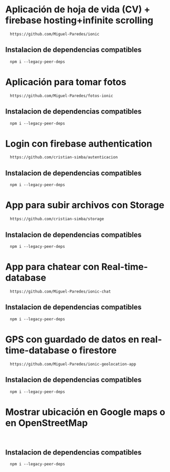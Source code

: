 # Aplicación de hoja de vida (CV) + firebase hosting+infinite scrolling
```
  https://github.com/Miguel-Paredes/ionic
```
## Instalacion de dependencias compatibles
```
  npm i --legacy-peer-deps
```

# Aplicación para tomar fotos
```
  https://github.com/Miguel-Paredes/fotos-ionic
```
## Instalacion de dependencias compatibles
```
  npm i --legacy-peer-deps
```

# Login con firebase authentication

```
  https://github.com/cristian-simba/autenticacion
```
## Instalacion de dependencias compatibles
```
  npm i --legacy-peer-deps
```
# App para subir archivos con Storage

```
  https://github.com/cristian-simba/storage
```
## Instalacion de dependencias compatibles
```
  npm i --legacy-peer-deps
```
# App para chatear con Real-time-database
```
  https://github.com/Miguel-Paredes/ionic-chat
```
## Instalacion de dependencias compatibles
```
  npm i --legacy-peer-deps
```
# GPS con guardado de datos en real-time-database o firestore
```
  https://github.com/Miguel-Paredes/ionic-geolocation-app
```
## Instalacion de dependencias compatibles
```
  npm i --legacy-peer-deps
```
# Mostrar ubicación en Google maps o en OpenStreetMap
```
  
```
## Instalacion de dependencias compatibles
```
  npm i --legacy-peer-deps
```
